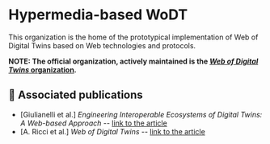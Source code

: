 # Hypermedia-based WoDT
This organization is the home of the prototypical implementation of Web of Digital Twins based on Web technologies and protocols.

**NOTE: The official organization, actively maintained is the [_Web of Digital Twins_ organization](https://github.com/Web-of-Digital-Twins).**

## :page_facing_up: Associated publications
- [Giulianelli et al.] _Engineering Interoperable Ecosystems of Digital Twins: A Web-based Approach_ -- [link to the article](https://dl.acm.org/doi/10.1145/3652620.3688263)
- [A. Ricci et al.] _Web of Digital Twins_ -- [link to the article](https://dl.acm.org/doi/10.1145/3507909)
